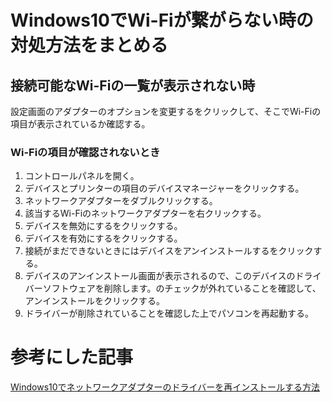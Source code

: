 # Windows10でWi-Fiが繋がらない時の対処方法をまとめる

## 接続可能なWi-Fiの一覧が表示されない時
設定画面のアダプターのオプションを変更するをクリックして、そこでWi-Fiの項目が表示されているか確認する。

### Wi-Fiの項目が確認されないとき
1. コントロールパネルを開く。
2. デバイスとプリンターの項目のデバイスマネージャーをクリックする。
3. ネットワークアダプターをダブルクリックする。
4. 該当するWi-Fiのネットワークアダプターを右クリックする。
5. デバイスを無効にするをクリックする。
6. デバイスを有効にするをクリックする。
7. 接続がまだできないときにはデバイスをアンインストールするをクリックする。
8. デバイスのアンインストール画面が表示されるので、このデバイスのドライバーソフトウェアを削除します。のチェックが外れていることを確認して、アンインストールをクリックする。
9. ドライバーが削除されていることを確認した上でパソコンを再起動する。

# 参考にした記事
[Windows10でネットワークアダプターのドライバーを再インストールする方法](https://faq.nec-lavie.jp/qasearch/1007/app/servlet/qadoc?QID=018281)
